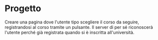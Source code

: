 # Progetto 

Creare una  pagina dove l'utente tipo  scegliere il corso da seguire, registrandosi al corso tramite un pulsante. Il server di per sé riconoscerà l'utente perché già registrata quando si è inscritta all'università.
